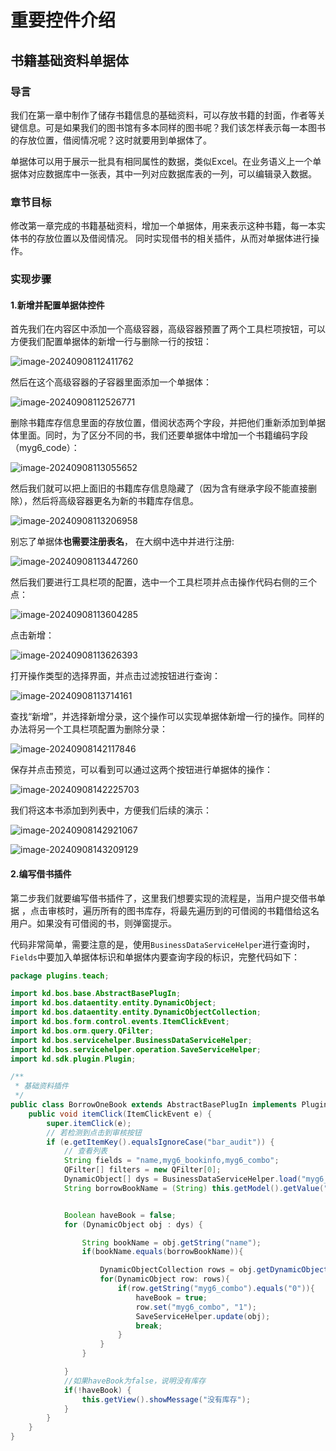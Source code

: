 # 重要控件介绍
## 书籍基础资料单据体
### 导言
我们在第一章中制作了储存书籍信息的基础资料，可以存放书籍的封面，作者等关键信息。可是如果我们的图书馆有多本同样的图书呢？我们该怎样表示每一本图书的存放位置，借阅情况呢？这时就要用到单据体了。

单据体可以用于展示一批具有相同属性的数据，类似Excel。在业务语义上一个单据体对应数据库中一张表，其中一列对应数据库表的一列，可以编辑录入数据。

### 章节目标
修改第一章完成的书籍基础资料，增加一个单据体，用来表示这种书籍，每一本实体书的存放位置以及借阅情况。
同时实现借书的相关插件，从而对单据体进行操作。

### 实现步骤

#### 1.新增并配置单据体控件

首先我们在内容区中添加一个高级容器，高级容器预置了两个工具栏项按钮，可以方便我们配置单据体的新增一行与删除一行的按钮：

![image-20240908112411762](./picture/image-20240908112411762.png)

然后在这个高级容器的子容器里面添加一个单据体：

![image-20240908112526771](./picture/image-20240908112526771.png)

删除书籍库存信息里面的存放位置，借阅状态两个字段，并把他们重新添加到单据体里面。同时，为了区分不同的书，我们还要单据体中增加一个书籍编码字段（myg6_code）：

![image-20240908113055652](./picture/image-20240908113055652.png)

然后我们就可以把上面旧的书籍库存信息隐藏了（因为含有继承字段不能直接删除），然后将高级容器更名为新的书籍库存信息。

![image-20240908113206958](./picture/image-20240908113206958.png)

别忘了单据体**也需要注册表名**， 在大纲中选中并进行注册:

![image-20240908113447260](./picture/image-20240908113447260.png)

然后我们要进行工具栏项的配置，选中一个工具栏项并点击操作代码右侧的三个点：

![image-20240908113604285](./picture/image-20240908113604285.png)

点击新增：

![image-20240908113626393](./picture/image-20240908113626393.png)

打开操作类型的选择界面，并点击过滤按钮进行查询：

![image-20240908113714161](./picture/image-20240908113714161.png)

查找“新增”，并选择新增分录，这个操作可以实现单据体新增一行的操作。同样的办法将另一个工具栏项配置为删除分录：

![image-20240908142117846](./picture/image-20240908142117846.png)

保存并点击预览，可以看到可以通过这两个按钮进行单据体的操作：

![image-20240908142225703](./picture/image-20240908142225703.png)

我们将这本书添加到列表中，方便我们后续的演示：

![image-20240908142921067](./picture/image-20240908142921067.png)

![image-20240908143209129](./picture/image-20240908143209129.png)

#### 2.编写借书插件

第二步我们就要编写借书插件了，这里我们想要实现的流程是，当用户提交借书单据 ，点击审核时，遍历所有的图书库存，将最先遍历到的可借阅的书籍借给这名用户。如果没有可借阅的书，则弹窗提示。

代码非常简单，需要注意的是，使用`BusinessDataServiceHelper`进行查询时，`Fields`中要加入单据体标识和单据体内要查询字段的标识，完整代码如下：

```java
package plugins.teach;

import kd.bos.base.AbstractBasePlugIn;
import kd.bos.dataentity.entity.DynamicObject;
import kd.bos.dataentity.entity.DynamicObjectCollection;
import kd.bos.form.control.events.ItemClickEvent;
import kd.bos.orm.query.QFilter;
import kd.bos.servicehelper.BusinessDataServiceHelper;
import kd.bos.servicehelper.operation.SaveServiceHelper;
import kd.sdk.plugin.Plugin;

/**
 * 基础资料插件
 */
public class BorrowOneBook extends AbstractBasePlugIn implements Plugin {
    public void itemClick(ItemClickEvent e) {
        super.itemClick(e);
        // 若检测到点击到审核按钮
        if (e.getItemKey().equalsIgnoreCase("bar_audit")) {
            // 查看列表
            String fields = "name,myg6_bookinfo,myg6_combo";
            QFilter[] filters = new QFilter[0];
            DynamicObject[] dys = BusinessDataServiceHelper.load("myg6_book", fields, filters);
            String borrowBookName = (String) this.getModel().getValue("myg6_name");


            Boolean haveBook = false;
            for (DynamicObject obj : dys) {

                String bookName = obj.getString("name");
                if(bookName.equals(borrowBookName)){

                    DynamicObjectCollection rows = obj.getDynamicObjectCollection("myg6_bookinfo");
                    for(DynamicObject row: rows){
                        if(row.getString("myg6_combo").equals("0")){
                            haveBook = true;
                            row.set("myg6_combo", "1");
                            SaveServiceHelper.update(obj);
                            break;
                        }
                    }
                }

            }
            //如果haveBook为false，说明没有库存
            if(!haveBook) {
                this.getView().showMessage("没有库存");
            }
        }
    }
}
```











